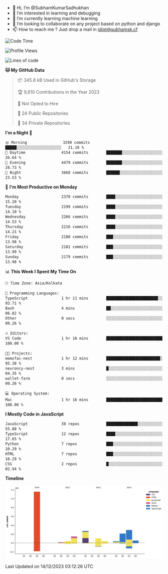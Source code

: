 - 👋 Hi, I’m @SubhamKumarSadhukhan
- 👀 I’m interested in learning and debugging
- 🌱 I’m currently learning machine learning
- 💞️ I’m looking to collaborate on any project based on python and django
- 📫 How to reach me ?
      Just drop a mail in idiot@subhamsk.cf

<!---
SubhamKumarSadhukhan/SubhamKumarSadhukhan is a ✨ special ✨ repository because its `README.md` (this file) appears on your GitHub profile.
You can click the Preview link to take a look at your changes.
--->


<!--START_SECTION:waka-->
![Code Time](http://img.shields.io/badge/Code%20Time-1%2C760%20hrs%2052%20mins-blue)

![Profile Views](http://img.shields.io/badge/Profile%20Views-0-blue)

![Lines of code](https://img.shields.io/badge/From%20Hello%20World%20I%27ve%20Written-2.4%20million%20lines%20of%20code-blue)

**🐱 My GitHub Data** 

> 📦 345.8 kB Used in GitHub's Storage 
 > 
> 🏆 9,810 Contributions in the Year 2023
 > 
> 🚫 Not Opted to Hire
 > 
> 📜 24 Public Repositories 
 > 
> 🔑 34 Private Repositories 
 > 
**I'm a Night 🦉** 

```text
🌞 Morning                3290 commits        █████░░░░░░░░░░░░░░░░░░░░   21.10 % 
🌆 Daytime                4154 commits        ███████░░░░░░░░░░░░░░░░░░   26.64 % 
🌃 Evening                4479 commits        ███████░░░░░░░░░░░░░░░░░░   28.73 % 
🌙 Night                  3668 commits        ██████░░░░░░░░░░░░░░░░░░░   23.53 % 
```
📅 **I'm Most Productive on Monday** 

```text
Monday                   2370 commits        ████░░░░░░░░░░░░░░░░░░░░░   15.20 % 
Tuesday                  2199 commits        ████░░░░░░░░░░░░░░░░░░░░░   14.10 % 
Wednesday                2266 commits        ████░░░░░░░░░░░░░░░░░░░░░   14.53 % 
Thursday                 2216 commits        ████░░░░░░░░░░░░░░░░░░░░░   14.21 % 
Friday                   2180 commits        ███░░░░░░░░░░░░░░░░░░░░░░   13.98 % 
Saturday                 2181 commits        ███░░░░░░░░░░░░░░░░░░░░░░   13.99 % 
Sunday                   2179 commits        ███░░░░░░░░░░░░░░░░░░░░░░   13.98 % 
```


📊 **This Week I Spent My Time On** 

```text
🕑︎ Time Zone: Asia/Kolkata

💬 Programming Languages: 
TypeScript               1 hr 11 mins        ███████████████████████░░   93.71 % 
Bash                     4 mins              ██░░░░░░░░░░░░░░░░░░░░░░░   06.02 % 
Other                    0 secs              ░░░░░░░░░░░░░░░░░░░░░░░░░   00.26 % 

🔥 Editors: 
VS Code                  1 hr 16 mins        █████████████████████████   100.00 % 

🐱‍💻 Projects: 
memofac-nest             1 hr 12 mins        ████████████████████████░   95.38 % 
neuroncy-nest            3 mins              █░░░░░░░░░░░░░░░░░░░░░░░░   04.35 % 
wallet-farm              0 secs              ░░░░░░░░░░░░░░░░░░░░░░░░░   00.26 % 

💻 Operating System: 
Mac                      1 hr 16 mins        █████████████████████████   100.00 % 
```

**I Mostly Code in JavaScript** 

```text
JavaScript               38 repos            ██████████████░░░░░░░░░░░   55.88 % 
TypeScript               12 repos            ████░░░░░░░░░░░░░░░░░░░░░   17.65 % 
Python                   7 repos             ███░░░░░░░░░░░░░░░░░░░░░░   10.29 % 
HTML                     7 repos             ███░░░░░░░░░░░░░░░░░░░░░░   10.29 % 
CSS                      2 repos             █░░░░░░░░░░░░░░░░░░░░░░░░   02.94 % 
```



**Timeline**

![Lines of Code chart](https://raw.githubusercontent.com/SubhamKumarSadhukhan/SubhamKumarSadhukhan/main/assets/bar_graph.png)


 Last Updated on 14/12/2023 03:12:26 UTC
<!--END_SECTION:waka-->
